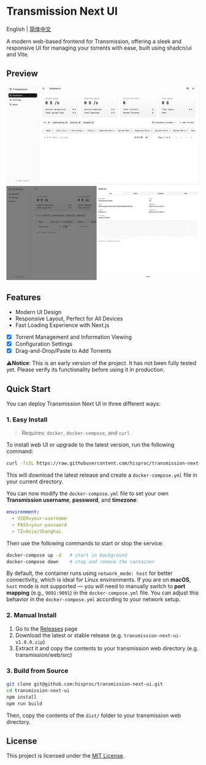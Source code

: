 # Transmission Next UI

English | [简体中文](README_cn.md)

A modern web-based frontend for Transmission, offering a sleek and responsive UI for managing your torrents with ease, built using shadcn/ui and Vite.

## Preview

![demo.png](pic/demo.png)
![demo2.png](pic/demo2.png)

## Features

- Modern UI Design
- Responsive Layout, Perfect for All Devices
- Fast Loading Experience with Next.js
- [x] Torrent Management and Information Viewing
- [x] Configuration Settings
- [x] Drag-and-Drop/Paste to Add Torrents

⚠️**Notice**: This is an early version of the project. It has not been fully tested yet. Please verify its functionality before using it in production.

## Quick Start

You can deploy Transmission Next UI in three different ways:

### 1. Easy Install

> Requires: `docker`, `docker-compose`, and `curl`

To install web UI or upgrade to the latest version, run the following command:

```bash
curl -fsSL https://raw.githubusercontent.com/hisproc/transmission-next-ui/main/download.sh | bash
```

This will download the latest release and create a `docker-compose.yml` file in your current directory.

You can now modify the `docker-compose.yml` file to set your own **Transmission username**, **password**, and **timezone**:

```yaml
environment:
  - USER=your-username
  - PASS=your-password
  - TZ=Asia/Shanghai
```

Then use the following commands to start or stop the service:

```bash
docker-compose up -d   # start in background
docker-compose down    # stop and remove the container
```

By default, the container runs using `network_mode: host` for better connectivity, which is ideal for Linux environments. If you are on **macOS**, `host` mode is not supported — you will need to manually switch to **port mapping** (e.g., `9091:9091`) in the `docker-compose.yml` file. You can adjust this behavior in the `docker-compose.yml` according to your network setup.

### 2. Manual Install

1. Go to the [Releases](https://github.com/hisproc/transmission-next-ui/releases) page
2. Download the latest or stable release (e.g. `transmission-next-ui-v1.0.0.zip`)
3. Extract it and copy the contents to your transmission web directory (e.g. transmission/web/src)


### 3. Build from Source

```bash
git clone git@github.com:hisproc/transmission-next-ui.git
cd transmission-next-ui
npm install
npm run build
```

Then, copy the contents of the `dist/` folder to your transmission web directory.

## License

This project is licensed under the [MIT License](LICENSE).
